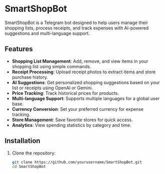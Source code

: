 # SmartShopBot

SmartShopBot is a Telegram bot designed to help users manage their shopping lists, process receipts, and track expenses with AI-powered suggestions and multi-language support.

## Features
- **Shopping List Management**: Add, remove, and view items in your shopping list using simple commands.
- **Receipt Processing**: Upload receipt photos to extract items and store purchase history.
- **AI Suggestions**: Get personalized shopping suggestions based on your list or receipts using OpenAI or Gemini.
- **Price Tracking**: Track historical prices for products.
- **Multi-language Support**: Supports multiple languages for a global user base.
- **Currency Conversion**: Set your preferred currency for expense tracking.
- **Store Management**: Save favorite stores for quick access.
- **Analytics**: View spending statistics by category and time.

## Installation
1. Clone the repository:
   ```bash
   git clone https://github.com/yourusername/SmartShopBot.git
   cd SmartShopBot